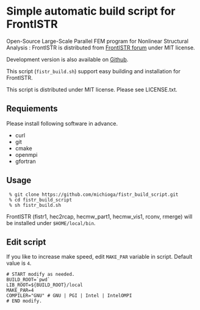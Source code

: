 # Simple automatic build script for FrontISTR

Open-Source Large-Scale Parallel FEM program for Nonlinear Structural Analysis : FrontISTR is distributed from [FrontISTR forum](http://www.multi.k.u-tokyo.ac.jp/FrontISTR/) under MIT license.

Development version is also available on [Github](https://github.com/FrontISTR/FrontISTR/).

This script (`fistr_build.sh`) support easy building and installation for FrontISTR.

This script is distributed under MIT license. Please see LICENSE.txt.

## Requiements

Please install following software in advance.

  - curl
  - git
  - cmake
  - openmpi
  - gfortran

## Usage

~~~
 % git clone https://github.com/michioga/fistr_build_script.git
 % cd fistr_build_script
 % sh fistr_build.sh
~~~

FrontISTR (fistr1, hec2rcap, hecmw_part1, hecmw_vis1, rconv, rmerge) will be installed under `$HOME/local/bin`.

## Edit script

If you like to increase make speed, edit `MAKE_PAR` variable in script.
Default value is `4`.

~~~
# START modify as needed.
BUILD_ROOT=`pwd`
LIB_ROOT=${BUILD_ROOT}/local
MAKE_PAR=4
COMPILER="GNU" # GNU | PGI | Intel | IntelOMPI
# END modify.
~~~
